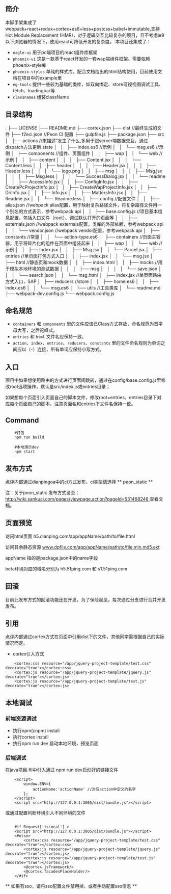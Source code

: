 ## 简介

本脚手架集成了webpack+react+redux+cortex+es6+less+postcss+babel+immutable,支持Hot Module Replacement (HMR)，对于逻辑交互比较复杂的项目，且不考虑ie9以下浏览器的情况下，使用react可降低开发的复杂度。
本项目还集成了：

* `eagle-ui` 用于pc端项目的react组件库框架
* `phoenix-ui` 这是一款基于react开发的一套wap端组件框架。需要依赖phoenix-style库
* `phoenix-styles` 单纯的样式库，配合文档给出的html结构使用，目前使用文档在项目中的example里
* `eg-tools` 提供一些较为基础的类库，如双向绑定、store可视视图调试工具、fetch、loadingbar等
* `classnames` 组装className


## 目录结构

.
├── LICENSE
├── README.md
├── cortex.json	
├── dist		//最终生成的文件
├── f2eci.json  //Peon CI 配置
├── gulpfile.js 
├── package.json
├── src		
│   ├── actions		//来描述“发生了什么,多用于跟server端数据交互，通过dispatch方法更新 state
│   │   ├── index.es6		//示例
│   │   └── msg.es6			//示例
│   ├── components		//组件、页面组件
│   │   ├── wap
│   │   └── web		//示例
│   │       ├── content
│   │       │   ├── Content.jsx
│   │       │   └── Content.less
│   │       ├── header
│   │       │   ├── Header.jsx
│   │       │   ├── Header.less
│   │       │   └── logo.png
│   │       ├── msg
│   │       │   ├── Msg.jsx
│   │       │   ├── Msg.less
│   │       │   └── SuccessDialog.jsx
│   │       └── readme
│   │           ├── AccessInfo.jsx
│   │           ├── ConfigInfo.jsx
│   │           ├── CreatePcProjectInfo.jsx
│   │           ├── CreateWapProjectInfo.jsx
│   │           ├── DirInfo.jsx
│   │           ├── Info.jsx
│   │           ├── MattersInfo.jsx
│   │           ├── Readme.jsx
│   │           └── Readme.less
│   ├── config		//配置文件
│   │   ├── alias.json			//webpack alias配置，用于映射复杂路径文件，将复杂路径文件用一个别名的方式表示，参考webpack api
│   │   ├── base.config.js		//项目基本信息配置，包括入口文件（root）、调试默认打开的页面等
│   │   ├── externals.json		//webpack externals配置，类库的外部依赖，参考webpack api
│   │   └── vendor.json			//webpack vendor配置，参考webpack api
│   ├── constants		//常量
│   │   └── action-type.es6
│   ├── containers		//页面主容器，用于将碎片化的组件在页面中组装起来
│   │   ├── wap
│   │   └── web		//示例
│   │       ├── Index.jsx
│   │       ├── Msg.jsx
│   │       └── Parcel.jsx
│   ├── entries		//单页面打包方式入口
│   │   ├── index.jsx
│   │   └── msg.jsx
│   ├── html 		//静态页和mock数据
│   │   ├── index.html
│   │   ├── mocks	//用于模拟本地环境的测试数据
│   │   │   ├── msg
│   │   │   │   └── save.json
│   │   │   └── search.json
│   │   └── msg.html
│   ├── index.jsx		//单页面路由方式入口，SAP
│   ├── reducers		//store
│   │   ├── home.es6
│   │   ├── index.es6
│   │   └── msg.es6
│   └── utils		//工具类库
│       └── readme.md
├── webpack-dev.config.js
└── webpack.config.js


## 命名规范

* `containers` 和 `components` 里的文件应该已Class方式存放，命名规范为首字母大写，之后驼峰式。
* `entries` 和 `html` 文件名应保持一致。
* `action`、`index`、`entries`、`reducers`、`constants` 里的文件命名规则为单词之间应以（-）连接，所有单词应保持小写方式。

## 入口

项目中如果想使用路由的方式进行页面间跳转，通过在config/base.config.js里修改root选项操作，默认是src/index.js或entries目录；			

如果想每个页面引入页面自己的脚本文件，修改root=entries，entries目录下对应每个页面自己的脚本。注意页面名和entries下文件名保持一致。

## Command

```
	#打包	
	npm run build	
	
	#本地演示dev
	npm start
```

## 发布方式

点评内部通过dianpingoa中的ci方式发布，ci类型请选择 ** peon_static **

注：关于peon_static 发布方式请至：[http://wiki.sankuai.com/pages/viewpage.action?pageId=531468248 ](http://wiki.sankuai.com/pages/viewpage.action?pageId=531468248)   查看文档。

## 页面预览

访问html页面 h5.dianping.com/app/appName/path/to/file.html		

访问其余静态资源 www.dpfile.com/app/appName/path/to/file.min.md5.ext		

appName 指的是package.json中的name字段 			

beta环境对应的域名分别为 h5.51ping.com 和 s1.51ping.com			

## 回滚

目前此发布方式的回滚功能还在开发，为了保险起见，每次通过分支进行合并开发发布。

## 引用

点评内部通过cortex方式在页面中引用dist下的文件，其他同学需根据自己的实际情况而定。

- cortex引入方式

```
	<cortex:css resource="/app/jquery-project-template/test.css" decorate="true"></cortex:css>
	<cortex:js resource="/app/jquery-project-template/jquery.js" decorate="true"></cortex:js>
	<cortex:js resource="/app/jquery-project-template/test.js" decorate="true"></cortex:js>
```

## 本地调试

### 前端资源调试

- 执行npm(cnpm) install
- 执行cortex install
- 执行npm run dev 启动本地环境，预览页面

### 后端调试

在java项目.ftl中引入通过 npm run dev启动好的链接文件

```
	<script>
		window.ENV={
			actionName:'actionName' //对应action中定义的名字
		};
	</script>
	<script src="http://127.0.0.1:3005/dist/bundle.js"></script>
```
或通过配置判断环境引入不同环境的文件

```

	#if Request['isLocal'] >
    <script src="http://127.0.0.1:3005/dist/bundle.js"></script>
    <#else>
        <cortex:css resource="/app/jquery-project-template/test.css" decorate="true"></cortex:css>
		<cortex:js resource="/app/jquery-project-template/jquery.js" decorate="true"></cortex:js>
		<cortex:js resource="/app/jquery-project-template/test.js" decorate="true"></cortex:js>
        <@cortex.jsFramework/>
        <@cortex.facadesPlaceHolder/>
    </#if>
```

** 如果有sso，请将sso配置文件禁用掉，或者手动配置sso信息 **


